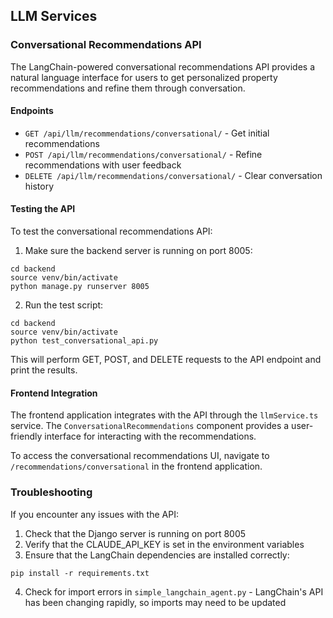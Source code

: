 ## LLM Services

### Conversational Recommendations API

The LangChain-powered conversational recommendations API provides a natural language interface for users to get personalized property recommendations and refine them through conversation.

#### Endpoints

- `GET /api/llm/recommendations/conversational/` - Get initial recommendations
- `POST /api/llm/recommendations/conversational/` - Refine recommendations with user feedback
- `DELETE /api/llm/recommendations/conversational/` - Clear conversation history

#### Testing the API

To test the conversational recommendations API:

1. Make sure the backend server is running on port 8005:
```
cd backend
source venv/bin/activate
python manage.py runserver 8005
```

2. Run the test script:
```
cd backend
source venv/bin/activate
python test_conversational_api.py
```

This will perform GET, POST, and DELETE requests to the API endpoint and print the results.

#### Frontend Integration

The frontend application integrates with the API through the `llmService.ts` service. The `ConversationalRecommendations` component provides a user-friendly interface for interacting with the recommendations.

To access the conversational recommendations UI, navigate to `/recommendations/conversational` in the frontend application.

### Troubleshooting

If you encounter any issues with the API:

1. Check that the Django server is running on port 8005
2. Verify that the CLAUDE_API_KEY is set in the environment variables
3. Ensure that the LangChain dependencies are installed correctly:
```
pip install -r requirements.txt
```

4. Check for import errors in `simple_langchain_agent.py` - LangChain's API has been changing rapidly, so imports may need to be updated 